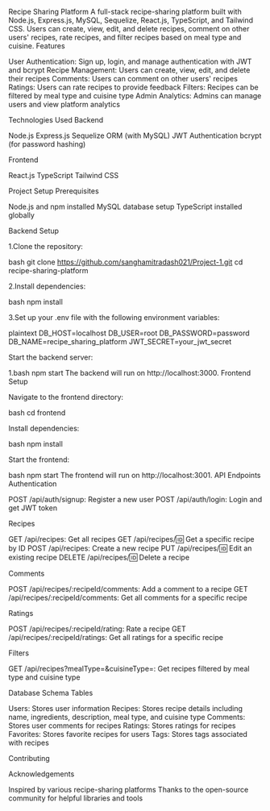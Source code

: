 Recipe Sharing Platform A full-stack recipe-sharing platform built with Node.js, Express.js, MySQL, Sequelize, React.js, TypeScript, and Tailwind CSS. Users can create, view, edit, and delete recipes, comment on other users' recipes, rate recipes, and filter recipes based on meal type and cuisine. Features

User Authentication: Sign up, login, and manage authentication with JWT and bcrypt Recipe Management: Users can create, view, edit, and delete their recipes Comments: Users can comment on other users' recipes Ratings: Users can rate recipes to provide feedback Filters: Recipes can be filtered by meal type and cuisine type Admin Analytics: Admins can manage users and view platform analytics

Technologies Used Backend

Node.js Express.js Sequelize ORM (with MySQL) JWT Authentication bcrypt (for password hashing)

Frontend

React.js TypeScript Tailwind CSS

Project Setup Prerequisites

Node.js and npm installed MySQL database setup TypeScript installed globally

Backend Setup

1.Clone the repository:

bash git clone https://github.com/sanghamitradash021/Project-1.git
cd recipe-sharing-platform

2.Install dependencies:

bash npm install

3.Set up your .env file with the following environment variables:

plaintext 
DB_HOST=localhost 
DB_USER=root DB_PASSWORD=password 
DB_NAME=recipe_sharing_platform 
JWT_SECRET=your_jwt_secret



Start the backend server:

1.bash npm start The backend will run on http://localhost:3000. Frontend Setup

Navigate to the frontend directory:

bash cd frontend

Install dependencies:

bash npm install

Start the frontend:

bash npm start The frontend will run on http://localhost:3001. API Endpoints Authentication

POST /api/auth/signup: Register a new user POST /api/auth/login: Login and get JWT token

Recipes

GET /api/recipes: Get all recipes GET /api/recipes/:id: Get a specific recipe by ID POST /api/recipes: Create a new recipe PUT /api/recipes/:id: Edit an existing recipe DELETE /api/recipes/:id: Delete a recipe

Comments

POST /api/recipes/:recipeId/comments: Add a comment to a recipe GET /api/recipes/:recipeId/comments: Get all comments for a specific recipe

Ratings

POST /api/recipes/:recipeId/rating: Rate a recipe GET /api/recipes/:recipeId/ratings: Get all ratings for a specific recipe

Filters

GET /api/recipes?mealType=<mealType>&cuisineType=<cuisineType>: Get recipes filtered by meal type and cuisine type



Database Schema Tables

Users: Stores user information Recipes: Stores recipe details including name, ingredients, description, meal type, and cuisine type Comments: Stores user comments for recipes Ratings: Stores ratings for recipes Favorites: Stores favorite recipes for users Tags: Stores tags associated with recipes

Contributing

Acknowledgements

Inspired by various recipe-sharing platforms Thanks to the open-source community for helpful libraries and tools
